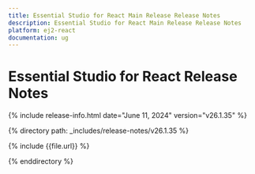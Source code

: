 ```yaml
---
title: Essential Studio for React Main Release Release Notes  
description: Essential Studio for React Main Release Release Notes  
platform: ej2-react
documentation: ug
---
```


# Essential Studio for React  Release Notes  

{% include release-info.html date="June 11, 2024"  version="v26.1.35" %}

{% directory path: _includes/release-notes/v26.1.35 %}

{% include {{file.url}} %}

{% enddirectory %}